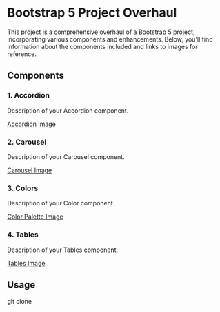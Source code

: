 # Bootstrap 5 Project Overhaul

This project is a comprehensive overhaul of a Bootstrap 5 project, incorporating various components and enhancements. Below, you'll find information about the components included and links to images for reference.

## Components

### 1. Accordion

Description of your Accordion component.

[Accordion Image](img/accordion.jpeg)

### 2. Carousel

Description of your Carousel component.

[Carousel Image](/img/carousel.jpeg)

### 3. Colors

Description of your Color component.

[Color Palette Image](img/color.jpeg)

### 4. Tables

Description of your Tables component.

[Tables Image](img/tables.jpeg)

## Usage

git clone
```html
